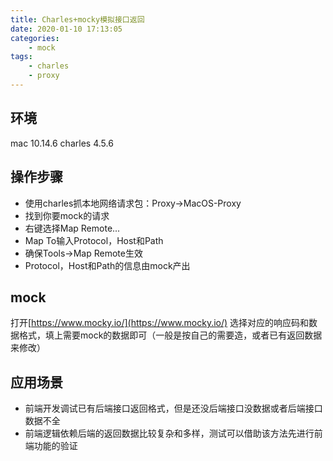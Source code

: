 ```yaml
---
title: Charles+mocky模拟接口返回
date: 2020-01-10 17:13:05
categories:
	- mock
tags:
	- charles
	- proxy
---
```

## 环境
mac 10.14.6
charles 4.5.6
## 操作步骤
- 使用charles抓本地网络请求包：Proxy->MacOS-Proxy 
- 找到你要mock的请求
- 右键选择Map Remote...
- Map To输入Protocol，Host和Path
- 确保Tools->Map Remote生效
- Protocol，Host和Path的信息由mock产出

<!-- more -->

## mock
打开[https://www.mocky.io/](https://www.mocky.io/)
选择对应的响应码和数据格式，填上需要mock的数据即可（一般是按自己的需要造，或者已有返回数据来修改）
## 应用场景
- 前端开发调试已有后端接口返回格式，但是还没后端接口没数据或者后端接口数据不全
- 前端逻辑依赖后端的返回数据比较复杂和多样，测试可以借助该方法先进行前端功能的验证
